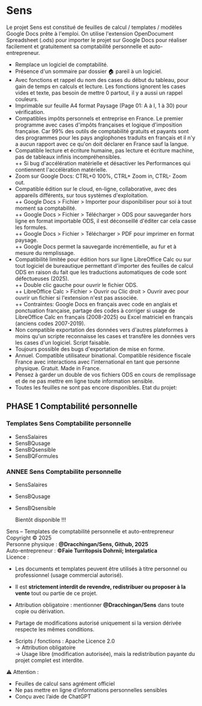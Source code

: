 # Sens
Le projet Sens est constitué de feuilles de calcul / templates / modèles Google Docs prête à l'emploi. On utilise l'extension OpenDocument Spreadsheet (.ods) pour importer le projet sur Google Docs pour réaliser facilement et gratuitement sa comptabilité personnelle et auto-entrepreneur. 
+ Remplace un logiciel de comptabilité.
+ Présence d'un sommaire par dossier 🏠 pareil à un logiciel.  
+ Avec fonctions et rappel du nom des cases du début du tableau, pour gain de temps en calculs et lecture. Les fonctions ignorent les cases vides et texte, pas besoin de mettre 0 partout, il y a aussi un rappel couleurs.  
+ Imprimable sur feuille A4 format Paysage (Page 01: A à I, 1 à 30) pour vérification.  
+ Compatibles impôts personnels et entreprise en France. Le premier programme avec cases d'impôts françaises et logique d'imposition française. Car 99% des outils de comptabilité gratuits et payants sont des programmes pour les pays anglophones traduits en français et il n'y a aucun rapport avec ce qu'on doit déclarer en France sauf la langue.  
+ Compatible lecture et écriture humaine, pas lecture et écriture machine, pas de tableaux infinis incompréhensibles.  
++ Si bug d'accélération matérielle et désactiver les Performances qui contiennent l'accélèration matérielle.
+ Zoom sur Google Docs: CTRL+0 100%, CTRL+ Zoom in, CTRL- Zoom out.  
+ Compatible édition sur le cloud, en-ligne, collaborative, avec des appareils différents, sur tous systèmes d'exploitation.  
++ Google Docs > Fichier > Importer pour disponibiliser pour soi à tout moment sa comptabilité.  
++ Google Docs > Fichier > Télécharger > ODS pour sauvegarder hors ligne en format importable ODS, il est déconseillé d'éditer car cela casse les formules.  
++ Google Docs > Fichier > Télécharger > PDF pour imprimer en format paysage.  
++ Google Docs permet la sauvegarde incrémentielle, au fur et à mesure du remplissage.  
+ Compatibilité limitée pour édition hors sur ligne LibreOffice Calc ou sur tout logiciel de bureautique permettant d'importer des feuilles de calcul ODS en raison du fait que les traductions automatiques de code sont défectueuses (2025).  
++ Double clic gauche pour ouvrir le fichier ODS.  
++ LibreOffice Calc > Fichier > Ouvrir ou Clic droit > Ouvrir avec pour ouvrir un fichier si l'extension n'est pas associée.  
++ Contraintes: Google Docs en français avec code en anglais et ponctuation française, partage des codes à corriger si usage de LibreOffice Calc en français (2008-2025) ou Excel matriciel en français (anciens codes 2007-2019).  
+ Non compatible exportation des données vers d'autres plateformes à moins qu'un scripte reconnaisse les cases et transfère les données vers les cases d'un logiciel. Script faisable.
+ Toujours possible des bugs d'exportation de mise en forme.  
+ Annuel. Compatible utilisateur binational. Compatible résidence fiscale France avec interactions avec l'international en tant que personne physique. Gratuit. Made in France. 
+ Pensez à garder un double de vos fichiers ODS en cours de remplissage et de ne pas mettre em ligne toute information sensible.  
+ Toutes les feuilles ne sont pas encore disponibles. Etat du projet:
## PHASE 1 Comptabilité personnelle  
### Templates Sens Comptabilite personnelle  
* SensSalaires  
* SensBQusage  
* SensBQsensible
* SensBQFormules
### ANNEE Sens Comptabilite personnelle  
* SensSalaires  
* SensBQusage  
* SensBQsensible

  Bientõt disponible !!! 
  
Sens – Templates de comptabilité personnelle et auto-entrepreneur  
Copyright © 2025  
Personne physique : **@Dracchingan/Sens, Github, 2025**  
Auto-entrepreneur : **©Faie Turritopsis Dohrnii; Intergalatica**  
Licence :  
- Les documents et templates peuvent être utilisés à titre personnel ou professionnel (usage commercial autorisé).  
- Il est **strictement interdit de revendre, redistribuer ou proposer à la vente** tout ou partie de ce projet.  
- Attribution obligatoire : mentionner **@Dracchingan/Sens** dans toute copie ou dérivation.  
- Partage de modifications autorisé uniquement si la version dérivée respecte les mêmes conditions.  

- Scripts / fonctions : Apache Licence 2.0  
  → Attribution obligatoire  
  → Usage libre (modification autorisée), mais la redistribution payante du projet complet est interdite.

⚠️ Attention :
- Feuilles de calcul sans agrément officiel
- Ne pas mettre en ligne d’informations personnelles sensibles
- Conçu avec l’aide de ChatGPT
